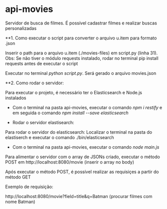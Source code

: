 # api-movies


Servidor de busca de filmes. É possível cadastrar filmes e realizar buscas personalizadas

**1. Como executar o script para converter o arquivo u.item para formato .json

Inserir o path para o arquivo u.item (./movies-files) em script.py (linha 31). 
Obs: Se não tiver o módulo requests instalado, rodar no terminal pip install requests antes de executar o script

Executar no terminal *python script.py*. Será gerado o arquivo movies.json

**2. Como rodar o servidor:

Para executar o projeto, é necessário ter o Elasticsearch e Node.js instalados

* Com o terminal na pasta api-movies, executar o comando *npm i restify* e em seguida o comando *npm install --save elasticsearch*

* Rodar o servidor elastisearch: 

Para rodar o servidor do elasticsearch: Localizar o terminal na pasta do elastiserch e executar o comando ./bin/elasticsearch

* Com o terminal na pasta api-movies, executar o comando *node main.js*

Para alimentar o servidor com o array de JSONs criado, executar o método POST em http://localhost:8080/movie (inserir o array no body)

Após executar o método POST, é possível realizar as requisiçes a partir do método GET

Exemplo de requisição:

http://localhost:8080/movie?field=title&q=Batman (procurar filmes com nome Batman)

